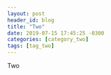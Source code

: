 ```yaml
---
layout: post
header_id: blog
title: "Two"
date: 2019-07-15 17:45:25 -0300
categories: [category_two]
tags: [tag_two]
---
```


Two
